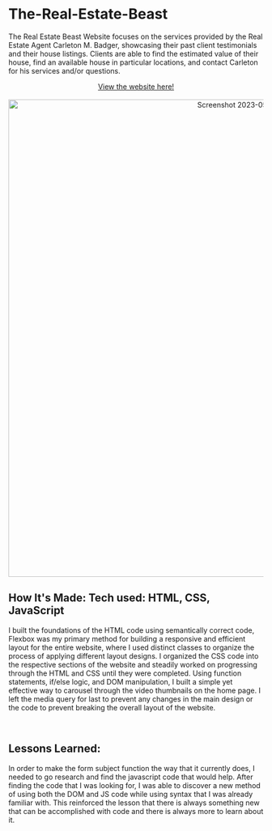 # The-Real-Estate-Beast

The Real Estate Beast Website focuses on the services provided by the Real Estate Agent Carleton M. Badger, showcasing their past client testimonials and their house listings. Clients are able to find the estimated value of their house, find an available house in particular locations, and contact Carleton for his services and/or questions.

<div align = 'center'><a href = 'https://therealestatebeast.netlify.app/'>View the website here!</a></div>
</br>
<div align = 'center'>

<img width="944" alt="Screenshot 2023-05-08 140732" src="https://user-images.githubusercontent.com/66279068/236898633-a7bdad11-45b9-42a7-a54c-5c0fef927833.png">

</div>

## How It's Made: Tech used: HTML, CSS, JavaScript

I built the foundations of the HTML code using semantically correct code, Flexbox was my primary method for building a responsive and efficient layout for the entire website, where I used distinct classes to organize the process of applying different layout designs. I organized the CSS code into the respective sections of the website and steadily worked on progressing through the HTML and CSS until they were completed. Using function statements, if/else logic, and DOM manipulation, I built a simple yet effective way to carousel through the video thumbnails on the home page. I left the media query for last to prevent any changes in the main design or the code to prevent breaking the overall layout of the website.

</br>

## Lessons Learned:

In order to make the form subject function the way that it currently does, I needed to go research and find the javascript code that would help. After finding the code that I was looking for, I was able to discover a new method of using both the DOM and JS code while using syntax that I was already familiar with. This reinforced the lesson that there is always something new that can be accomplished with code and there is always more to learn about it.

<!--

## Examples: Take a look at these couple examples that I have in my own portfolio: Palettable: YOUR LINK HERE Twitter Battle: YOUR LINK HERE Patch Panel: YOUR LINK HERE
-->
